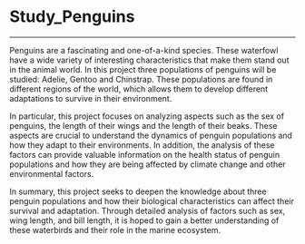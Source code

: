 # Study_Penguins
---
Penguins are a fascinating and one-of-a-kind species. These waterfowl have a wide variety of interesting characteristics that make them stand out in the animal world. In this project three populations of penguins will be studied: Adelie, Gentoo and Chinstrap. These populations are found in different regions of the world, which allows them to develop different adaptations to survive in their environment.

In particular, this project focuses on analyzing aspects such as the sex of penguins, the length of their wings and the length of their beaks. These aspects are crucial to understand the dynamics of penguin populations and how they adapt to their environments. In addition, the analysis of these factors can provide valuable information on the health status of penguin populations and how they are being affected by climate change and other environmental factors.

In summary, this project seeks to deepen the knowledge about three penguin populations and how their biological characteristics can affect their survival and adaptation. Through detailed analysis of factors such as sex, wing length, and bill length, it is hoped to gain a better understanding of these waterbirds and their role in the marine ecosystem.

